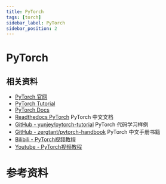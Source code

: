 ```yaml
---
title: PyTorch
tags: [torch]
sidebar_label: PyTorch
sidebar_position: 2
---
```


# PyTorch

## 相关资料

* [PyTorch 官网](https://pytorch.org/)
* [PyTorch Tutorial](https://pytorch.org/tutorials/)
* [PyTorch Docs](https://pytorch.org/docs/stable/index.html)
* [Readthedocs PyTorch](https://pytorch-cn.readthedocs.io/zh/latest/) PyTorch 中文文档
* [GitHub - yunjey/pytorch-tutorial](https://github.com/yunjey/pytorch-tutorial) PyTorch 代码学习样例
* [GitHub - zergtant/pytorch-handbook](https://github.com/zergtant/pytorch-handbook) PyTorch 中文手册书籍
* [Bilibili - PyTorch视频教程](https://www.bilibili.com/video/av31914351/)
* [Youtube - PyTorch视频教程](https://www.youtube.com/watch%3Fv%3DSKq-pmkekTk)

# 参考资料